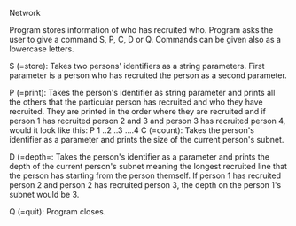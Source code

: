 Network

Program stores information of who has recruited who. Program asks the user to
give a command S, P, C, D or Q. Commands can be given also as a lowercase
letters.

S (=store): Takes two persons' identifiers as a string parameters. First
parameter is a person who has recruited the person as a second parameter.

P (=print): Takes the person's identifier as string parameter and prints all
the others that the particular person has recruited and who they have
recruited. They are printed in the order where they are recruited and if
person 1 has recruited person 2 and 3 and person 3 has recruited person 4,
would it look like this:
P 1
..2
..3
....4
C (=count): Takes the person's identifier as a parameter and prints the size
of the current person's subnet.

D (=depth=: Takes the person's identifier as a parameter and prints the depth
of the current person's subnet meaning the longest recruited line that the
person has starting from the person themself. If person 1 has recruited
person 2 and person 2 has recruited person 3, the depth on the person 1's
subnet would be 3.

Q (=quit): Program closes.
